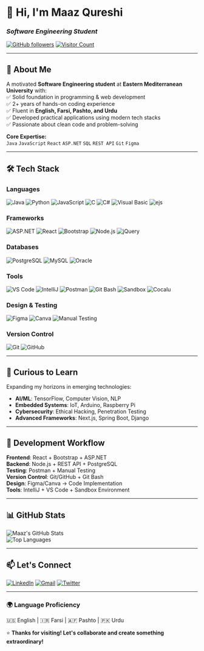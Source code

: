 # 👋 Hi, I'm Maaz Qureshi  
### *Software Engineering Student*  

[![GitHub followers](https://img.shields.io/github/followers/MaazQureshi-Code?label=Follow&style=social)](https://github.com/MaazQureshi-Code)
[![Visitor Count](https://visitor-badge.glitch.me/badge?page_id=MaazQureshi-Code.MaazQureshi-Code)](https://github.com/MaazQureshi-Code)

---

## 🚀 About Me  
A motivated **Software Engineering student** at **Eastern Mediterranean University** with:  
✅ Solid foundation in programming & web development  
✅ 2+ years of hands-on coding experience  
✅ Fluent in **English, Farsi, Pashto, and Urdu**  
✅ Developed practical applications using modern tech stacks  
✅ Passionate about clean code and problem-solving  

**Core Expertise:**  
`Java` `JavaScript` `React` `ASP.NET` `SQL` `REST API` `Git` `Figma`

---

## 🛠️ Tech Stack  

### **Languages**  
![Java](https://img.shields.io/badge/Java-007396?logo=java&logoColor=white)
![Python](https://img.shields.io/badge/Python-3776AB?logo=python&logoColor=white)
![JavaScript](https://img.shields.io/badge/JavaScript-F7DF1E?logo=javascript&logoColor=black)
![C](https://img.shields.io/badge/C-A8B9CC?logo=c&logoColor=black)
![C#](https://img.shields.io/badge/C%23-239120?logo=c-sharp&logoColor=white)
![Visual Basic](https://img.shields.io/badge/Visual_Basic-512BD4?logo=.net&logoColor=white)
![ejs](https://img.shields.io/badge/EJS-8A2BE2?logoColor=white)

### **Frameworks**  
![ASP.NET](https://img.shields.io/badge/ASP.NET-512BD4?logo=.net&logoColor=white)
![React](https://img.shields.io/badge/React-20232A?logo=react)
![Bootstrap](https://img.shields.io/badge/Bootstrap-563D7C?logo=bootstrap)
![Node.js](https://img.shields.io/badge/Node.js-339933?logo=node.js)
![jQuery](https://img.shields.io/badge/jQuery-0769AD?logo=jquery)

### **Databases**  
![PostgreSQL](https://img.shields.io/badge/PostgreSQL-316192?logo=postgresql)
![MySQL](https://img.shields.io/badge/MySQL-4479A1?logo=mysql)
![Oracle](https://img.shields.io/badge/Oracle-F80000?logo=oracle)

### **Tools**  
![VS Code](https://img.shields.io/badge/VS_Code-007ACC?logo=visual-studio-code)
![IntelliJ](https://img.shields.io/badge/IntelliJ_IDEA-000000?logo=intellij-idea)
![Postman](https://img.shields.io/badge/Postman-FF6C37?logo=postman)
![Git Bash](https://img.shields.io/badge/Git_Bash-F05032?logo=git)
![Sandbox](https://img.shields.io/badge/Sandbox-00B0FF?logoColor=white)
![Cocalu](https://img.shields.io/badge/Cocalu-000000?logoColor=white)

### **Design & Testing**  
![Figma](https://img.shields.io/badge/Figma-F24E1E?logo=figma)
![Canva](https://img.shields.io/badge/Canva-00C4CC?logo=canva)
![Manual Testing](https://img.shields.io/badge/Manual_Testing-007396?logo=testing-library)

### **Version Control**  
![Git](https://img.shields.io/badge/Git-F05032?logo=git)
![GitHub](https://img.shields.io/badge/GitHub-181717?logo=github)

---

## 🌱 Curious to Learn  
Expanding my horizons in emerging technologies:  
- **AI/ML**: TensorFlow, Computer Vision, NLP  
- **Embedded Systems**: IoT, Arduino, Raspberry Pi  
- **Cybersecurity**: Ethical Hacking, Penetration Testing  
- **Advanced Frameworks**: Next.js, Spring Boot, Django  

---

## 🔧 Development Workflow  
**Frontend**: React + Bootstrap + ASP.NET  
**Backend**: Node.js + REST API + PostgreSQL  
**Testing**: Postman + Manual Testing  
**Version Control**: Git/GitHub + Git Bash  
**Design**: Figma/Canva → Code Implementation  
**Tools**: IntelliJ + VS Code + Sandbox Environment  

---

## 📊 GitHub Stats  
![Maaz's GitHub Stats](https://github-readme-stats.vercel.app/api?username=MaazQureshi-Code&show_icons=true&theme=radical)  
![Top Languages](https://github-readme-stats.vercel.app/api/top-langs/?username=MaazQureshi-Code&layout=compact&theme=radical)  

---

## 📫 Let's Connect  
[![LinkedIn](https://img.shields.io/badge/LinkedIn-Connect-%230077B5?logo=linkedin)](https://www.linkedin.com/in/maaz-qureshi-313802304)
[![Gmail](https://img.shields.io/badge/Gmail-D14836?logo=gmail&logoColor=white)](mailto:maazqureshi161@gmail.com)
[![Twitter](https://img.shields.io/badge/Twitter-1DA1F2?logo=twitter)](https://twitter.com/YourHandle)

---

### 🌍 **Language Proficiency**  
🇺🇸 English | 🇮🇷 Farsi | 🇦🇫 Pashto | 🇵🇰 Urdu  

⭐ **Thanks for visiting! Let's collaborate and create something extraordinary!**
